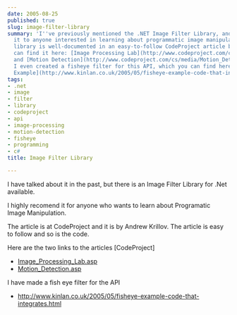 ```yaml
---
date: 2005-08-25
published: true
slug: image-filter-library
summary: 'I''ve previously mentioned the .NET Image Filter Library, and I highly recommend
  it to anyone interested in learning about programmatic image manipulation.  The
  library is well-documented in an easy-to-follow CodeProject article by Andrew Krillov.  You
  can find it here: [Image Processing Lab](http://www.codeproject.com/cs/media/Image_Processing_Lab.asp)
  and [Motion Detection](http://www.codeproject.com/cs/media/Motion_Detection.asp).
  I even created a fisheye filter for this API, which you can find here: [Fisheye
  Example](http://www.kinlan.co.uk/2005/05/fisheye-example-code-that-integrates.html)'
tags:
- .net
- image
- filter
- library
- codeproject
- api
- image-processing
- motion-detection
- fisheye
- programming
- c#
title: Image Filter Library

---
```

I have talked about it in the past, but there is an Image Filter Library for .Net available.<p />I highly recomend it for anyone who wants to learn about Programatic Image Manipulation.<p />The article is at CodeProject and it is by Andrew Krillov.  The article is easy to follow and so is the code.<p />Here are the two links to the articles [CodeProject]<ul>
<li><a href="http://www.codeproject.com/cs/media/Image_Processing_Lab.asp">Image_Processing_Lab.asp</a></li>
<li><a href="http://www.codeproject.com/cs/media/Motion_Detection.asp">Motion_Detection.asp</a></li>
</ul><p>I have made a fish eye filter for the API</p><ul><li><a href="http://www.kinlan.co.uk/2005/05/fisheye-example-code-that-integrates.html">http://www.kinlan.co.uk/2005/05/fisheye-example-code-that-integrates.html</a></li></ul>

